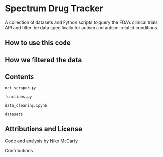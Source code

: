 # Spectrum Drug Tracker
A collection of datasets and Python scripts to query the FDA's clinical trials API and filter the data specifically for autism and autism-related conditions.

## How to use this code

## How we filtered the data

## Contents
`nct_scraper.py`

`functions.py`

`data_cleaning.ipynb`

`datasets`

## Attributions and License
Code and analysis by Niko McCarty

Contributions
